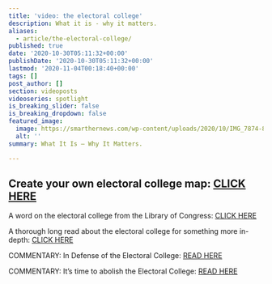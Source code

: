 ```yaml
---
title: 'video: the electoral college'
description: What it is - why it matters.
aliases:
  - article/the-electoral-college/
published: true
date: '2020-10-30T05:11:32+00:00'
publishDate: '2020-10-30T05:11:32+00:00'
lastmod: '2020-11-04T00:18:40+00:00'
tags: []
post_author: []
section: videoposts
videoseries: spotlight
is_breaking_slider: false
is_breaking_dropdown: false
featured_image:
  image: https://smarthernews.com/wp-content/uploads/2020/10/IMG_7874-843x1024.jpg
  alt: ''
summary: What It Is – Why It Matters.

---
```

**Create your own electoral college map: [CLICK HERE](\"https://www.realclearpolitics.com/epolls/2020/president/create_your_own_president_map.html\")**
-------------------------------------------------------------------------------------------------------------------------------------------------------

A word on the electoral college from the Library of Congress: [CLICK HERE](\"https://www.loc.gov/classroom-materials/elections/presidential-election-process/what-is-the-electoral-college/\")

A thorough long read about the electoral college for something more in-depth: [CLICK HERE](\"https://constitutioncenter.org/debate/special-projects/a-madisonian-constitution-for-all/essay-series/the-constitution-the-presidency-and-partisan-democracy-congress-revises-the-electoral-college-1804\")

COMMENTARY: In Defense of the Electoral College: [READ HERE](\"https://www.nationalaffairs.com/publications/detail/in-defense-of-the-electoral-college\")

COMMENTARY: It’s time to abolish the Electoral College: [READ HERE](\"https://www.brookings.edu/policy2020/bigideas/its-time-to-abolish-the-electoral-college/\")